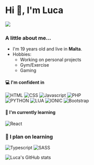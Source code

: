 # Hi 👋, I'm Luca																														
‎![](https://komarev.com/ghpvc/?username=lucacamilleri&style=for-the-badge&color=FECC00)

### A little about me...
- I'm 19 years old and live in‎ ‎‎**Malta**.
- Hobbies:
  - Working on personal projects
  - Gym/Exercise
  - Gaming

#### 💻 I'm confident in

![HTML](https://img.shields.io/badge/HTML5-E34F26?style=for-the-badge&labelColor=black&logo=html5&logoColor=E34F26)
![CSS](https://img.shields.io/badge/CSS3-1572B6?style=for-the-badge&labelColor=black&logo=CSS3&logoColor=1572B6)
![Javascript](https://img.shields.io/badge/Javascript-F0DB4F?style=for-the-badge&labelColor=black&logo=javascript&logoColor=F0DB4F)
![PHP](https://img.shields.io/badge/PHP-3776AB?style=for-the-badge&labelColor=black&logo=php&logoColor=3776AB)
<br>
![PYTHON](https://img.shields.io/badge/Python-777BB4?style=for-the-badge&labelColor=black&logo=python&logoColor=777BB4)
![LUA](https://img.shields.io/badge/LUA-2C2D72?style=for-the-badge&labelColor=black&logo=lua&logoColor=2C2D72)
![IONIC](https://img.shields.io/badge/IONIC-3880FF?style=for-the-badge&labelColor=black&logo=ionic&logoColor=3880FF)
![Bootstrap](https://img.shields.io/badge/Bootstrap-7952B3?style=for-the-badge&labelColor=black&logo=bootstrap&logoColor=7952B3)

#### 📖 I'm currently learning
![React](https://img.shields.io/badge/React-61DAFB?style=for-the-badge&labelColor=black&logo=React&logoColor=61DAFB)

### 🤔 I plan on learning
![Typescript](https://img.shields.io/badge/Typescript-3178C6?style=for-the-badge&labelColor=black&logo=typescript&logoColor=3178C6)
![SASS](https://img.shields.io/badge/Sass-CC6699?style=for-the-badge&labelColor=black&logo=sass&logoColor=CC6699)

![Luca's GitHub stats](https://github-readme-stats.vercel.app/api?username=lucacamilleri&theme=dark&show_icons=true)

